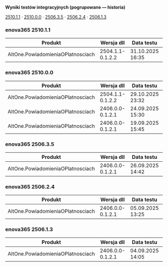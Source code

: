 **Wyniki testów integracyjnych (pogrupowane — historia)**

[2510.1.1](#enova365-251011) · [2510.0.0](#enova365-251000) · [2506.3.5](#enova365-250635) · [2506.2.4](#enova365-250624) · [2506.1.3](#enova365-250613)

### enova365 2510.1.1

| Produkt                           | Wersja dll       | Data testu       | Status |
|-----------------------------------|------------------|------------------|--------|
| AltOne.PowiadomieniaOPlatnosciach | 2504.1.1-0.1.2.2 | 31.10.2025 16:35 | ✅      |

### enova365 2510.0.0

| Produkt                           | Wersja dll       | Data testu       | Status |
|-----------------------------------|------------------|------------------|--------|
| AltOne.PowiadomieniaOPlatnosciach | 2504.1.1-0.1.2.2 | 29.10.2025 23:32 | ✅      |
| AltOne.PowiadomieniaOPlatnosciach | 2406.0.0-0.1.2.1 | 24.09.2025 15:30 | ✅      |
| AltOne.PowiadomieniaOPlatnosciach | 2406.0.0-0.1.2.1 | 19.09.2025 15:45 | ❌      |

### enova365 2506.3.5

| Produkt                           | Wersja dll       | Data testu       | Status |
|-----------------------------------|------------------|------------------|--------|
| AltOne.PowiadomieniaOPlatnosciach | 2406.0.0-0.1.2.1 | 26.09.2025 14:42 | ✅      |

### enova365 2506.2.4

| Produkt                           | Wersja dll       | Data testu       | Status |
|-----------------------------------|------------------|------------------|--------|
| AltOne.PowiadomieniaOPlatnosciach | 2406.0.0-0.1.2.1 | 05.09.2025 13:25 | ✅      |

### enova365 2506.1.3

| Produkt                           | Wersja dll       | Data testu       | Status |
|-----------------------------------|------------------|------------------|--------|
| AltOne.PowiadomieniaOPlatnosciach | 2406.0.0-0.1.2.1 | 04.09.2025 14:05 | ✅      |

